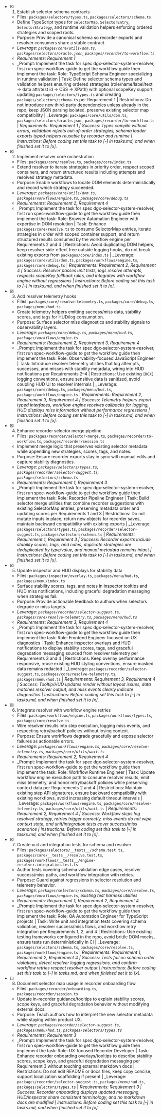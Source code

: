 - [x] 1. Establish selector schema contracts
  - Files: `packages/selectors/types.ts`, `packages/selectors/schema.ts`
  - Define TypeScript types for `SelectorMap`, `SelectorEntry`, `SelectorStrategy`, and runtime validation helpers enforcing ordered strategies and scoped roots.
  - Purpose: Provide a canonical schema so recorder exports and resolver consumers share a stable contract.
  - _Leverage: `packages/core/utils/dom.ts`, `packages/selectors/oracle.json`, `packages/recorder/to-workflow.ts`_
  - _Requirements: Requirement 1_
  - _Prompt: Implement the task for spec dgx-selector-system-resolver, first run spec-workflow-guide to get the workflow guide then implement the task: Role: TypeScript Schema Engineer specializing in runtime validation | Task: Define selector schema types and validation helpers ensuring ordered strategies (role/name/label/text → data attr/test id → CSS → XPath) with optional scopeKey support, updating `packages/selectors/types.ts` and creating `packages/selectors/schema.ts` per Requirement 1 | Restrictions: Do not introduce new third-party dependencies unless already in the repo, keep JSON parsing isolated, preserve existing selector map compatibility | _Leverage: `packages/core/utils/dom.ts`, `packages/selectors/oracle.json`, `packages/recorder/to-workflow.ts` | _Requirements: Requirement 1 | Success: Types compile without errors, validation rejects out-of-order strategies, schema loader exports typed helpers reusable by recorder and runtime | Instructions: Before coding set this task to [-] in tasks.md, and when finished set it to [x]._

- [x] 2. Implement resolver core orchestration
  - Files: `packages/core/resolve.ts`, `packages/core/index.ts`
  - Extend resolver to iterate strategies in priority order, respect scoped containers, and return structured results including attempts and resolved strategy metadata.
  - Purpose: Enable workflows to locate DOM elements deterministically and record which strategy succeeded.
  - _Leverage: `packages/core/utils/dom.ts`, `packages/workflows/engine.ts`, `packages/core/debug.ts`_
  - _Requirements: Requirement 2, Requirement 4_
  - _Prompt: Implement the task for spec dgx-selector-system-resolver, first run spec-workflow-guide to get the workflow guide then implement the task: Role: Browser Automation Engineer with expertise in DOM resolution | Task: Enhance `packages/core/resolve.ts` to consume SelectorMap entries, iterate strategies in order with scoped container support, and return structured results consumed by the workflow engine per Requirements 2 and 4 | Restrictions: Avoid duplicating DOM helpers, keep resolver side-effect free outside logging hooks, do not break existing exports from `packages/core/index.ts` | _Leverage: `packages/core/utils/dom.ts`, `packages/workflows/engine.ts`, `packages/core/debug.ts` | _Requirements: Requirement 2, Requirement 4 | Success: Resolver passes unit tests, logs resolve attempts, respects scopeKey fallback rules, and integrates with workflow engine without regressions | Instructions: Before coding set this task to [-] in tasks.md, and when finished set it to [x]._

- [x] 3. Add resolver telemetry hooks
  - Files: `packages/core/resolve-telemetry.ts`, `packages/core/debug.ts`, `packages/menu/hud.ts`
  - Create telemetry helpers emitting success/miss data, stability scores, and tags for HUD/log consumption.
  - Purpose: Surface selector miss diagnostics and stability signals to observability layers.
  - _Leverage: `packages/core/debug.ts`, `packages/menu/hud.ts`, `packages/workflows/engine.ts`_
  - _Requirements: Requirement 2, Requirement 3, Requirement 4_
  - _Prompt: Implement the task for spec dgx-selector-system-resolver, first run spec-workflow-guide to get the workflow guide then implement the task: Role: Observability-focused JavaScript Engineer | Task: Introduce resolver telemetry utilities that log attempts, successes, and misses with stability metadata, wiring into HUD notifications per Requirements 2–4 | Restrictions: Use existing `[DGX]` logging conventions, ensure sensitive data is sanitized, avoid coupling HUD UI to resolver internals | _Leverage: `packages/core/debug.ts`, `packages/menu/hud.ts`, `packages/workflows/engine.ts` | _Requirements: Requirement 2, Requirement 3, Requirement 4 | Success: Telemetry helpers export typed interfaces, workflow engine receives callbacks for logging, HUD displays miss information without performance regressions | Instructions: Before coding set this task to [-] in tasks.md, and when finished set it to [x]._

- [x] 4. Enhance recorder selector merge pipeline
  - Files: `packages/recorder/selector-merge.ts`, `packages/recorder/to-workflow.ts`, `packages/recorder/session.ts`
  - Implement merge logic that preserves existing selector metadata while appending new strategies, scores, tags, and notes.
  - Purpose: Ensure recorder exports stay in sync with manual edits and capture stability diagnostics.
  - _Leverage: `packages/selectors/types.ts`, `packages/recorder/selector-suggest.ts`, `packages/selectors/schema.ts`_
  - _Requirements: Requirement 1, Requirement 3_
  - _Prompt: Implement the task for spec dgx-selector-system-resolver, first run spec-workflow-guide to get the workflow guide then implement the task: Role: Recorder Pipeline Engineer | Task: Build selector merge utilities that combine recorder suggestions with existing SelectorMap entries, preserving metadata order and updating scores per Requirements 1 and 3 | Restrictions: Do not mutate inputs in place; return new objects for recorder saves, maintain backward compatibility with existing exports | _Leverage: `packages/selectors/types.ts`, `packages/recorder/selector-suggest.ts`, `packages/selectors/schema.ts` | _Requirements: Requirement 1, Requirement 3 | Success: Recorder exports include stability scores, tags, and notes, duplicate strategies are deduplicated by type/value, and manual metadata remains intact | Instructions: Before coding set this task to [-] in tasks.md, and when finished set it to [x]._

- [x] 5. Update inspector and HUD displays for stability data
  - Files: `packages/inspector/overlay.ts`, `packages/menu/hud.ts`, `packages/menu/index.ts`
  - Surface stability scores, tags, and notes in inspector tooltips and HUD miss notifications, including graceful degradation messaging when strategies fail.
  - Purpose: Provide actionable feedback to authors when selectors degrade or miss targets.
  - _Leverage: `packages/recorder/selector-suggest.ts`, `packages/core/resolve-telemetry.ts`, `packages/menu/hud.ts`_
  - _Requirements: Requirement 3, Requirement 4_
  - _Prompt: Implement the task for spec dgx-selector-system-resolver, first run spec-workflow-guide to get the workflow guide then implement the task: Role: Frontend Engineer focused on UX diagnostics | Task: Enhance inspector overlays and HUD notifications to display stability scores, tags, and graceful degradation messaging sourced from resolver telemetry per Requirements 3 and 4 | Restrictions: Keep overlay performance responsive, reuse existing HUD styling conventions, ensure masked data remains redacted | _Leverage: `packages/recorder/selector-suggest.ts`, `packages/core/resolve-telemetry.ts`, `packages/menu/hud.ts` | _Requirements: Requirement 3, Requirement 4 | Success: Tooltip/HUD updates render without layout issues, data matches resolver output, and miss events clearly indicate diagnostics | Instructions: Before coding set this task to [-] in tasks.md, and when finished set it to [x]._

- [x] 6. Integrate resolver with workflow engine retries
  - Files: `packages/workflows/engine.ts`, `packages/workflows/types.ts`, `packages/core/resolve.ts`
  - Wire resolver results into step execution, logging miss events, and respecting retry/backoff policies without losing context.
  - Purpose: Ensure workflows degrade gracefully and expose selector failures as actionable errors.
  - _Leverage: `packages/workflows/engine.ts`, `packages/core/resolve-telemetry.ts`, `packages/core/utils/wait.ts`_
  - _Requirements: Requirement 2, Requirement 4_
  - _Prompt: Implement the task for spec dgx-selector-system-resolver, first run spec-workflow-guide to get the workflow guide then implement the task: Role: Workflow Runtime Engineer | Task: Update workflow engine execution path to consume resolver results, emit miss telemetry, and honor retry/backoff policies while preserving context data per Requirements 2 and 4 | Restrictions: Maintain existing step API signatures, ensure backward compatibility with existing workflows, avoid increasing default timeout intervals | _Leverage: `packages/workflows/engine.ts`, `packages/core/resolve-telemetry.ts`, `packages/core/utils/wait.ts` | _Requirements: Requirement 2, Requirement 4 | Success: Workflow steps log resolved strategy, retries trigger correctly, miss events do not wipe context state, and unit/integration tests cover success/miss scenarios | Instructions: Before coding set this task to [-] in tasks.md, and when finished set it to [x]._

- [x] 7. Create unit and integration tests for schema and resolver
  - Files: `packages/selectors/__tests__/schema.test.ts`, `packages/core/__tests__/resolve.test.ts`, `packages/workflows/__tests__/engine-resolver.integration.test.ts`
  - Author tests covering schema validation edge cases, resolver success/miss paths, and workflow integration with retries.
  - Purpose: Guard against regressions in selector resolution and telemetry behavior.
  - _Leverage: `packages/selectors/schema.ts`, `packages/core/resolve.ts`, `packages/workflows/engine.ts`, existing test harness utilities_
  - _Requirements: Requirement 1, Requirement 2, Requirement 4_
  - _Prompt: Implement the task for spec dgx-selector-system-resolver, first run spec-workflow-guide to get the workflow guide then implement the task: Role: QA Automation Engineer for TypeScript projects | Task: Write unit and integration tests covering schema validation, resolver success/miss flows, and workflow retry integration per Requirements 1, 2, and 4 | Restrictions: Use existing testing frameworks configured in the repo, avoid brittle DOM mocks, ensure tests run deterministically in CI | _Leverage: `packages/selectors/schema.ts`, `packages/core/resolve.ts`, `packages/workflows/engine.ts` | _Requirements: Requirement 1, Requirement 2, Requirement 4 | Success: Tests fail on schema order violations, detect resolver logging regressions, and confirm workflow retries respect resolver output | Instructions: Before coding set this task to [-] in tasks.md, and when finished set it to [x]._

- [ ] 8. Document selector map usage in recorder onboarding flow
  - Files: `packages/recorder/onboarding.ts`, `packages/recorder/session.ts`
  - Update in-recorder guidance/tooltips to explain stability scores, scope keys, and graceful degradation behavior without modifying external docs.
  - Purpose: Teach authors how to interpret the new selector metadata while staying within product UX.
  - _Leverage: `packages/recorder/selector-suggest.ts`, `packages/menu/hud.ts`, `packages/selectors/types.ts`_
  - _Requirements: Requirement 3_
  - _Prompt: Implement the task for spec dgx-selector-system-resolver, first run spec-workflow-guide to get the workflow guide then implement the task: Role: UX-focused Recorder Developer | Task: Enhance recorder onboarding overlays/tooltips to describe stability scores, scope keys, and graceful degradation messaging per Requirement 3 without touching external markdown docs | Restrictions: Do not edit README or docs files, keep copy concise, support localization scaffolding if present | _Leverage: `packages/recorder/selector-suggest.ts`, `packages/menu/hud.ts`, `packages/selectors/types.ts` | _Requirements: Requirement 3 | Success: Recorder onboarding displays updated messaging, HUD/inspector share consistent terminology, and no markdown docs are modified | Instructions: Before coding set this task to [-] in tasks.md, and when finished set it to [x]._
